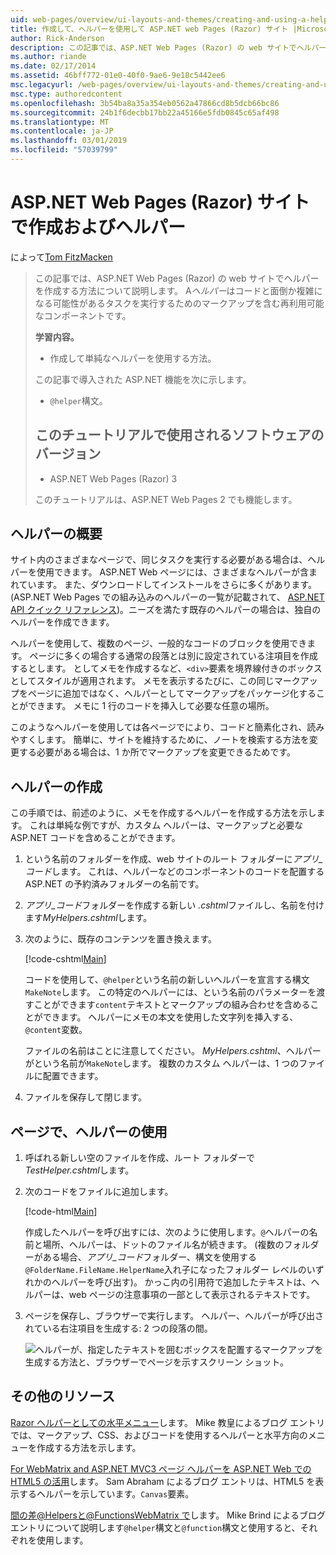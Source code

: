 ```yaml
---
uid: web-pages/overview/ui-layouts-and-themes/creating-and-using-a-helper-in-an-aspnet-web-pages-site
title: 作成して、ヘルパーを使用して ASP.NET web Pages (Razor) サイト |Microsoft Docs
author: Rick-Anderson
description: この記事では、ASP.NET Web Pages (Razor) の web サイトでヘルパーを作成する方法について説明します。 コードとパフォーマンスにマークアップを含む再利用可能なコンポーネントをヘルパーには.
ms.author: riande
ms.date: 02/17/2014
ms.assetid: 46bff772-01e0-40f0-9ae6-9e18c5442ee6
msc.legacyurl: /web-pages/overview/ui-layouts-and-themes/creating-and-using-a-helper-in-an-aspnet-web-pages-site
msc.type: authoredcontent
ms.openlocfilehash: 3b54ba8a35a354eb0562a47866cd8b5dcb66bc86
ms.sourcegitcommit: 24b1f6decbb17bb22a45166e5fdb0845c65af498
ms.translationtype: MT
ms.contentlocale: ja-JP
ms.lasthandoff: 03/01/2019
ms.locfileid: "57039799"
---
```

<a name="creating-and-using-a-helper-in-an-aspnet-web-pages-razor-site"></a>ASP.NET Web Pages (Razor) サイトで作成およびヘルパー
====================
によって[Tom FitzMacken](https://github.com/tfitzmac)

> この記事では、ASP.NET Web Pages (Razor) の web サイトでヘルパーを作成する方法について説明します。 A*ヘルパー*はコードと面倒か複雑になる可能性があるタスクを実行するためのマークアップを含む再利用可能なコンポーネントです。
> 
> **学習内容。** 
> 
> - 作成して単純なヘルパーを使用する方法。
> 
> この記事で導入された ASP.NET 機能を次に示します。
> 
> - `@helper`構文。
>   
> 
> ## <a name="software-versions-used-in-the-tutorial"></a>このチュートリアルで使用されるソフトウェアのバージョン
> 
> 
> - ASP.NET Web Pages (Razor) 3
>   
> 
> このチュートリアルは、ASP.NET Web Pages 2 でも機能します。


## <a name="overview-of-helpers"></a>ヘルパーの概要

サイト内のさまざまなページで、同じタスクを実行する必要がある場合は、ヘルパーを使用できます。 ASP.NET Web ページには、さまざまなヘルパーが含まれています。 また、ダウンロードしてインストールをさらに多くがあります。 (ASP.NET Web Pages での組み込みのヘルパーの一覧が記載されて、 [ASP.NET API クイック リファレンス](https://go.microsoft.com/fwlink/?LinkId=202907))。ニーズを満たす既存のヘルパーの場合は、独自のヘルパーを作成できます。

ヘルパーを使用して、複数のページ、一般的なコードのブロックを使用できます。 ページに多くの場合する通常の段落とは別に設定されている注項目を作成するとします。 としてメモを作成するなど、`<div>`要素を境界線付きのボックスとしてスタイルが適用されます。 メモを表示するたびに、この同じマークアップをページに追加ではなく、ヘルパーとしてマークアップをパッケージ化することができます。 メモに 1 行のコードを挿入して必要な任意の場所。

このようなヘルパーを使用しては各ページでにより、コードと簡素化され、読みやすくします。 簡単に、サイトを維持するために、ノートを検索する方法を変更する必要がある場合は、1 か所でマークアップを変更できるためです。

## <a name="creating-a-helper"></a>ヘルパーの作成

この手順では、前述のように、メモを作成するヘルパーを作成する方法を示します。 これは単純な例ですが、カスタム ヘルパーは、マークアップと必要な ASP.NET コードを含めることができます。

1. という名前のフォルダーを作成、web サイトのルート フォルダーに*アプリ\_コード*します。 これは、ヘルパーなどのコンポーネントのコードを配置する ASP.NET の予約済みフォルダーの名前です。
2. *アプリ\_コード*フォルダーを作成する新しい *.cshtml*ファイルし、名前を付けます*MyHelpers.cshtml*します。
3. 次のように、既存のコンテンツを置き換えます。

    [!code-cshtml[Main](creating-and-using-a-helper-in-an-aspnet-web-pages-site/samples/sample1.cshtml)]

    コードを使用して、`@helper`という名前の新しいヘルパーを宣言する構文`MakeNote`します。 この特定のヘルパーには、という名前のパラメーターを渡すことができます`content`テキストとマークアップの組み合わせを含めることができます。 ヘルパーにメモの本文を使用した文字列を挿入する、`@content`変数。

    ファイルの名前はことに注意してください。 *MyHelpers.cshtml*、ヘルパーがという名前が`MakeNote`します。 複数のカスタム ヘルパーは、1 つのファイルに配置できます。
4. ファイルを保存して閉じます。

## <a name="using-the-helper-in-a-page"></a>ページで、ヘルパーの使用

1. 呼ばれる新しい空のファイルを作成、ルート フォルダーで*TestHelper.cshtml*します。
2. 次のコードをファイルに追加します。

    [!code-html[Main](creating-and-using-a-helper-in-an-aspnet-web-pages-site/samples/sample2.html)]

    作成したヘルパーを呼び出すには、次のように使用します。`@`ヘルパーの名前と場所、ヘルパーは、ドットのファイル名が続きます。 (複数のフォルダーがある場合、*アプリ\_コード*フォルダー、構文を使用する`@FolderName.FileName.HelperName`入れ子になったフォルダー レベルのいずれかのヘルパーを呼び出す)。 かっこ内の引用符で追加したテキストは、ヘルパーは、web ページの注意事項の一部として表示されるテキストです。
3. ページを保存し、ブラウザーで実行します。 ヘルパー、ヘルパーが呼び出されている右注項目を生成する: 2 つの段落の間。

    ![ヘルパーが、指定したテキストを囲むボックスを配置するマークアップを生成する方法と、ブラウザーでページを示すスクリーン ショット。](creating-and-using-a-helper-in-an-aspnet-web-pages-site/_static/image1.jpg)

## <a name="additional-resources"></a>その他のリソース


[Razor ヘルパーとしての水平メニュー](http://mikepope.com/blog/DisplayBlog.aspx?permalink=2341)します。 Mike 教皇によるブログ エントリでは、マークアップ、CSS、およびコードを使用するヘルパーと水平方向のメニューを作成する方法を示します。

[For WebMatrix and ASP.NET MVC3 ページ ヘルパーを ASP.NET Web での HTML5 の活用](http://geekswithblogs.net/wildturtle/archive/2010/11/08/html5-in-asp.net-web-pages-helpers-for-webmatrix-and_aspnet_mvc3.aspx)します。 Sam Abraham によるブログ エントリは、HTML5 を表示するヘルパーを示しています。`Canvas`要素。

[間の差@Helpersと@FunctionsWebMatrix で](http://www.mikesdotnetting.com/Article/173/The-Difference-Between-@Helpers-and-@Functions-In-WebMatrix)します。 Mike Brind によるブログ エントリについて説明します`@helper`構文と`@function`構文と使用すると、それぞれを使用します。
